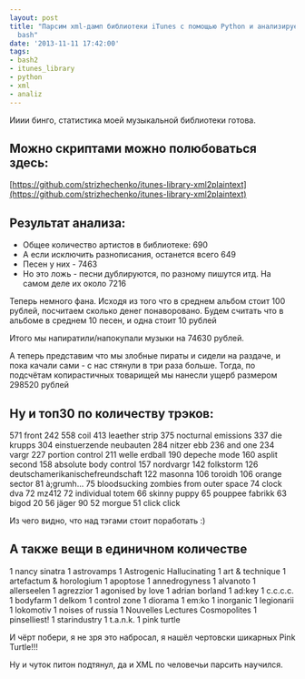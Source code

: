 ```yaml
---
layout: post
title: "Парсим xml-дамп библиотеки iTunes с помощью Python и анализируем с помощью
  bash"
date: '2013-11-11 17:42:00'
tags:
- bash2
- itunes_library
- python
- xml
- analiz
---
```


Ииии бинго, статистика моей музыкальной библиотеки готова.

## Можно скриптами можно полюбоваться здесь:

[https://github.com/strizhechenko/itunes-library-xml2plaintext](https://github.com/strizhechenko/itunes-library-xml2plaintext)

## Результат анализа:
- Общее количество артистов в библиотеке: 690
- А если исключить разнописания, останется всего 649
- Песен у них - 7463
- Но это ложь - песни дублируются, по разному пишутся итд. На самом деле их около 7216

Теперь немного фана. Исходя из того что в среднем альбом стоит 100 рублей, посчитаем сколько денег понаворовано. Будем считать что в альбоме в среднем 10 песен, и одна стоит 10 рублей 

Итого мы напиратили/напокупали музыки на 74630 рублей.

А теперь представим что мы злобные пираты и сидели на раздаче, и пока качали сами - с нас стянули в три раза больше. Тогда, по подсчётам копирастичных товарищей мы нанесли ущерб размером 298520 рублей

## Ну и топ30 по количеству трэков:

571 front 242
558 coil
413 leaether strip
375 nocturnal emissions
337 die krupps
304 einstuerzende neubauten
284 nitzer ebb
236 and one
234 vargr
227 portion control
211 welle erdball
190 depeche mode
160 asplit second
158 absolute body control
157 nordvargr
142 folkstorm
126 deutschamerikanischefreundschaft
122 masonna
106 toroidh
106 orange sector
81 à;grumh...
75 bloodsucking zombies from outer space
74 clock dva
72 mz412
72 individual totem
66 skinny puppy
65 pouppee fabrikk
63 bigod 20
56 jäger 90
52 morgue
51 click click

Из чего видно, что над тэгами стоит поработать :)

## А также вещи в единичном количестве

1 nancy sinatra
1 astrovamps
1 Astrogenic Hallucinating
1 art &amp; technique
1 artefactum &amp; horologium
1 apoptose
1 annedrogyness
1 alvanoto
1 allerseelen
1 agrezzior
1 agonised by love
1 adrian borland
1 ad:key
1 c.c.c.c.
1 bodyfarm
1 delkom
1 control zone
1 diorama
1 em:ko
1 inorganic
1 legionarii
1 lokomotiv
1 noises of russia
1 Nouvelles Lectures Cosmopolites
1 pinselliest!
1 starindustry
1 t.a.n.k.
1 pink turtle

И чёрт побери, я не зря это набросал, я нашёл чертовски шикарных Pink Turtle!!!

Ну и чуток питон подтянул, да и XML по человечьи парсить научился.